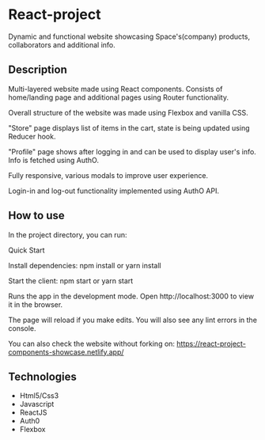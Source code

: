 # React-project

Dynamic and functional website showcasing Space's(company) products, collaborators and additional info.

## Description

Multi-layered website made using React components. Consists of home/landing page and additional pages using Router functionality.

Overall structure of the website was made using Flexbox and vanilla CSS.

"Store" page displays list of items in the cart, state is being updated using Reducer hook.

"Profile" page shows after logging in and can be used to display user's info. Info is fetched using AuthO.

Fully responsive, various modals to improve user experience.

Login-in and log-out functionality implemented using AuthO API.

## How to use

In the project directory, you can run:

Quick Start

Install dependencies:
npm install or yarn install

Start the client:
npm start or yarn start

Runs the app in the development mode.
Open http://localhost:3000 to view it in the browser.

The page will reload if you make edits.
You will also see any lint errors in the console.

You can also check the website without forking on:
https://react-project-components-showcase.netlify.app/

## Technologies

- Html5/Css3
- Javascript
- ReactJS
- Auth0
- Flexbox
